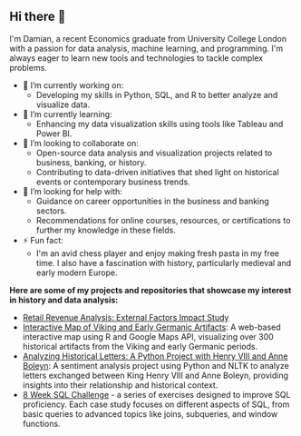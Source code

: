 ## Hi there 👋

I'm Damian, a recent Economics graduate from University College London with a passion for data analysis, machine learning, and programming. I'm always eager to learn new tools and technologies to tackle complex problems. 

- 🔭 I’m currently working on:
  - Developing my skills in Python, SQL, and R to better analyze and visualize data.
- 🌱 I’m currently learning:
  -  Enhancing my data visualization skills using tools like Tableau and Power BI.
- 👯 I’m looking to collaborate on:
  - Open-source data analysis and visualization projects related to business, banking, or history.
  - Contributing to data-driven initiatives that shed light on historical events or contemporary business trends.
- 🤔 I’m looking for help with:
  - Guidance on career opportunities in the business and banking sectors.
  - Recommendations for online courses, resources, or certifications to further my knowledge in these fields.
- ⚡ Fun fact:
  - I'm an avid chess player and enjoy making fresh pasta in my free time. I also have a fascination with history, particularly medieval and early modern Europe.

**Here are some of my projects and repositories that showcase my interest in history and data analysis:**
- [Retail Revenue Analysis: External Factors Impact Study](https://github.com/DamianWong01/Retail-Sales-Analysis)
- [Interactive Map of Viking and Early Germanic Artifacts](https://github.com/DamianWong01/Artifact-Cluster-Map): A web-based interactive map using R and Google Maps API, visualizing over 300 historical artifacts from the Viking and early Germanic periods.
- [Analyzing Historical Letters: A Python Project with Henry VIII and Anne Boleyn](https://github.com/DamianWong01/sentiment-analysis-henry-viii-letters): A sentiment analysis project using Python and NLTK to analyze letters exchanged between King Henry VIII and Anne Boleyn, providing insights into their relationship and historical context.
- [8 Week SQL Challenge](https://github.com/DamianWong01/8-Week-SQL-Challenge/tree) - a series of exercises designed to improve SQL proficiency. Each case study focuses on different aspects of SQL, from basic queries to advanced topics like joins, subqueries, and window functions.
